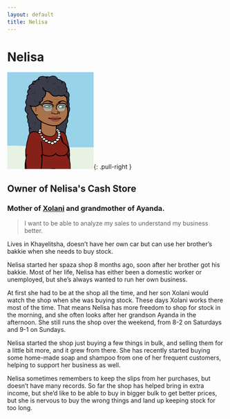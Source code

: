 ```yaml
---
layout: default
title: Nelisa
---
```


# Nelisa

![](./images/ProfileNelisa.png){: .pull-right }

## Owner of Nelisa's Cash Store

### Mother of [Xolani](/Profile_Xolani.html) and grandmother of Ayanda.

> I want to be able to analyze my sales to understand my business better.

Lives in Khayelitsha, doesn’t have her own car but can use her brother’s bakkie when she needs to buy stock.

Nelisa started her spaza shop 8 months ago, soon after her brother got his bakkie.
Most of her life, Nelisa has either been a domestic worker or unemployed, but she’s always wanted to run her own business.

At first she had to be at the shop all the time, and her son Xolani would watch the shop when she was buying stock. These days Xolani works there most of the time. That means Nelisa has more freedom to shop for stock in the morning, and she often looks after her grandson Ayanda in the afternoon. She still runs the shop over the weekend, from 8-2 on Saturdays and 9-1 on Sundays.

Nelisa started the shop just buying a few things in bulk, and selling them for a little bit more, and it grew from there. She has recently started buying some home-made soap and shampoo from one of her frequent customers, helping to support her business as well.

Nelisa sometimes remembers to keep the slips from her purchases, but doesn’t have many records. So far the shop has helped bring in extra income, but she’d like to be able to buy in bigger bulk to get better prices, but she is nervous to buy the wrong things and land up keeping stock for too long.

